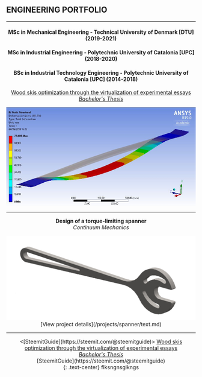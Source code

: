 ## ENGINEERING PORTFOLIO
---
<div align="center">


#### MSc in Mechanical Engineering - Technical University of Denmark [DTU] (2019-2021)

#### MSc in Industrial Engineering - Polytechnic University of Catalonia [UPC] (2018-2020)

#### BSc in Industrial Technology Engineering - Polytechnic University of Catalonia [UPC] (2014-2018)
<p style="text-align:center;"><a href="/projects/TFG/text.md">Wood skis optimization through the virtualization of experimental essays <br><i> Bachelor's Thesis</i></a></p>
<img src="images/TFG_cover.JPG?raw=true"/>
<div align="center">

---
<p style="text-align:center;"><b>Design of a torque-limiting spanner </b><br><i> Continuum Mechanics</i></p>
<img src="images/Spanner_cover.png?raw=true"/>
[View project details](/projects/spanner/text.md)

---
<div style="text-align: center"> 
  <[SteemitGuide](https://steemit.com/@steemitguide)>
  <a href="/projects/spanner/text.md">Wood skis optimization through the virtualization of experimental essays <br><i> Bachelor's Thesis</i></a>
</div>

<center>[SteemitGuide](https://steemit.com/@steemitguide)
</center>
{: .text-center}
flksngnsglkngs

</div>

